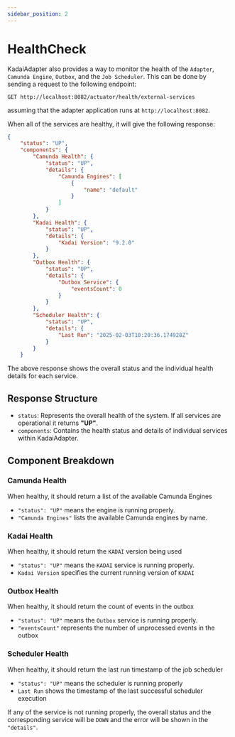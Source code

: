 ```yaml
---
sidebar_position: 2
---
```


# HealthCheck

KadaiAdapter also provides a way to monitor the health of the `Adapter`, 
`Camunda Engine`, `Outbox`, and the `Job Scheduler`. This can be done by sending a request to 
the following endpoint:

```
GET http://localhost:8082/actuator/health/external-services
```
assuming that the adapter application runs at `http://localhost:8082`.

When all of the services are healthy, it will give the following response:

```json
{
    "status": "UP",
    "components": {
        "Camunda Health": {
            "status": "UP",
            "details": {
                "Camunda Engines": [
                    {
                        "name": "default"
                    }
                ]
            }
        },
        "Kadai Health": {
            "status": "UP",
            "details": {
                "Kadai Version": "9.2.0"
            }
        },
        "Outbox Health": {
            "status": "UP",
            "details": {
                "Outbox Service": {
                    "eventsCount": 0
                }
            }
        },
        "Scheduler Health": {
            "status": "UP",
            "details": {
                "Last Run": "2025-02-03T10:20:36.174928Z"
            }
        }
    }
```
The above response shows the overall status and the individual health details
for each service. 

## Response Structure
- `status`: Represents the overall health of the system. If all services are operational
it returns **"UP"**.
- `components`: Contains the health status and details of individual services within KadaiAdapter.

## Component Breakdown

### Camunda Health
When healthy, it should return a list of the available Camunda Engines
- `"status": "UP"` means the engine is running properly.
- `"Camunda Engines"` lists the available Camunda engines by name.

### Kadai Health
When healthy, it should return the `KADAI` version being used
- `"status": "UP"` means the `KADAI` service is running properly.
- `Kadai Version` specifies the current running version of `KADAI`

### Outbox Health
When healthy, it should return the count of events in the outbox
- `"status": "UP"` means the `Outbox` service is running properly.
- `"eventsCount"` represents the number of unprocessed events in the outbox

### Scheduler Health
When healthy, it should return the last run timestamp of the job scheduler
- `"status": "UP"` means the scheduler is running properly
- `Last Run` shows the timestamp of the last successful scheduler execution


If any of the service is not running properly, the overall status and the corresponding 
service will be `DOWN` and the error will be shown in the `"details"`.